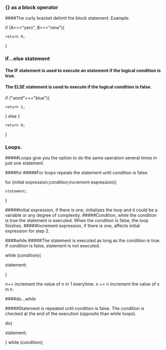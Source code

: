 
### {} as a block operator
####The curly bracket delimit the block statement. Example:
  
  if  (A==="zero", B==="nine"){
  
    return 9;
    
  }
  
### if...else statement
#### The IF statement is used to execute an statement if the logical condition is true.
#### The ELSE statement is used to execute if the logical condition is false.
  
  if ("word"==="blue"){
  
    return 1;
    
  } else {
  
    return 0;
  
  }
  
### Loops.
#####Loops give you the option to do the same operation several times in just one statement.

####for 
#####For loops repeats the statement until condition is false.

  for (initial expression;condition;increment expression){
  
    statement;
    
  }
  
#####Initial expression, if there is one, initializes the loop and it could be a variable or any degree of                complexity.
#####Condition, while the condition is true the statement is executed. When the condition is false, the loop             finishes.
#####Increment expression, if there is one, affects initial expression for step 2.
  
####while
#####The statement is executed as long as the condition is true. If condition is false, statement is not executed.

while (condition){

  statement;
  
}

n++ increment the value of n in 1 everytime.
x += n increment the value of x in n. 

####do...while

#####Statement is repeated until condition is false. The condition is checked at the end of the execution (opposite than while loops).

do{

statement;

} while (condition);






  
  
  
  
  
  
  
